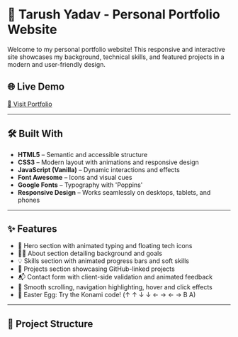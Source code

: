 # 💼 Tarush Yadav - Personal Portfolio Website

Welcome to my personal portfolio website! This responsive and interactive site showcases my background, technical skills, and featured projects in a modern and user-friendly design.

## 🌐 Live Demo

[🔗 Visit Portfolio](https://tarush5.github.io/Portfolio/)  

---

## 🛠️ Built With

- **HTML5** – Semantic and accessible structure
- **CSS3** – Modern layout with animations and responsive design
- **JavaScript (Vanilla)** – Dynamic interactions and effects
- **Font Awesome** – Icons and visual cues
- **Google Fonts** – Typography with 'Poppins'
- **Responsive Design** – Works seamlessly on desktops, tablets, and phones

---

## ✨ Features

- 🚀 Hero section with animated typing and floating tech icons  
- 👨‍💻 About section detailing background and goals  
- 💡 Skills section with animated progress bars and soft skills  
- 📁 Projects section showcasing GitHub-linked projects  
- 📬 Contact form with client-side validation and animated feedback  
- 🎨 Smooth scrolling, navigation highlighting, hover and click effects  
- 🐣 Easter Egg: Try the Konami code! (↑ ↑ ↓ ↓ ← → ← → B A)

---

## 📂 Project Structure

